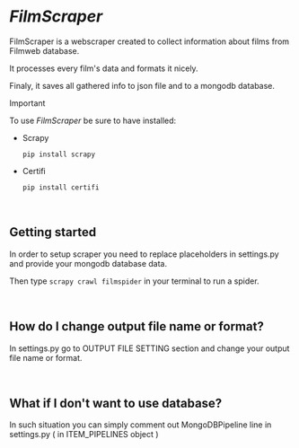 # *FilmScraper* 
FilmScraper is a webscraper created to collect information about films from Filmweb database.

It processes every film's data and formats it nicely. 

Finaly, it saves all gathered info to json file and to a mongodb database. 
&nbsp;
>[!IMPORTANT]
>To use *FilmScraper* be sure to have installed:
>  - Scrapy
>    
>    `pip install scrapy`
>  - Certifi
>    
>    `pip install certifi`

&nbsp;
## Getting started
In order to setup scraper you need to replace placeholders in settings.py and provide your mongodb database data. 

Then type `scrapy crawl filmspider` in your terminal to run a spider.

&nbsp;
## How do I change output file name or format? 
In settings.py go to OUTPUT FILE SETTING section and change your output file name or format.

&nbsp;
## What if I don't want to use database?
In such situation you can simply comment out MongoDBPipeline line in settings.py ( in ITEM_PIPELINES object )


